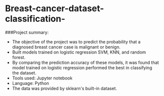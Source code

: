 # Breast-cancer-dataset-classification-

###Project summary:
- The objective of the project was to predict the probability that a diagnosed breast cancer case is malignant or benign.
- Built models trained on logistic regression SVM, KNN, and random forest. 
- By comparing the prediction accuracy of these models, it was found that model trained on logistic regression performed the best in   classifying the dataset.
- Tools used: Jupyter notebook
- Language: Python
- The data was provided by sklearn's built-in dataset.

